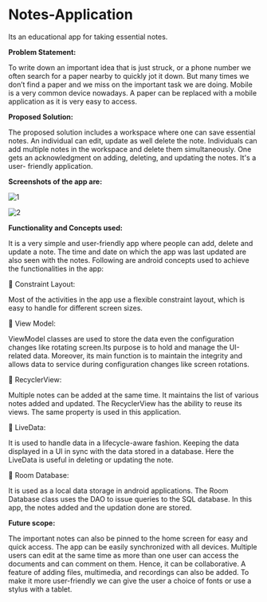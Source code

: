 # Notes-Application
Its an educational app for taking essential notes.

<b>Problem Statement:</b>

To write down an important idea that is just struck, or a phone number we
often search for a paper nearby to quickly jot it down. But many times we
don’t find a paper and we miss on the important task we are doing. Mobile is a
very common device nowadays. A paper can be replaced with a mobile
application as it is very easy to access.

<b>Proposed Solution:</b>

The proposed solution includes a workspace where one can save essential
notes. An individual can edit, update as well delete the note. Individuals can
add multiple notes in the workspace and delete them simultaneously. One gets
an acknowledgment on adding, deleting, and updating the notes. It&#39;s a user-
friendly application.

<b>Screenshots of the app are: </b>

![1](https://user-images.githubusercontent.com/91827825/148681671-d8c0a7ca-0867-4c1a-8a80-b2e553f25556.png)


![2](https://user-images.githubusercontent.com/91827825/148681677-fba20623-024e-4fb9-85a3-1c72803d0d3f.png)

<b>Functionality and Concepts used:</b>

It is a very simple and user-friendly app where people can add, delete and update a note. The time and date on which the app was last updated are also seen with the notes. Following are android concepts used to achieve the functionalities in the app: 

 Constraint Layout: 

Most of the activities in the app use a flexible constraint layout, which is easy to handle for different screen sizes.

 View Model:

ViewModel classes are used to store the data even the configuration changes like rotating screen.Its purpose is to hold and manage the UI-related data. Moreover, its main function is to maintain the integrity and allows data to service during configuration changes like screen rotations.

 RecyclerView: 

Multiple notes can be added at the same time. It maintains the list of various notes added and updated. The RecyclerView has the ability to reuse its views. The same property is used in this application.

	LiveData: 

It is used to handle data in a lifecycle-aware fashion. Keeping the data displayed in a UI in sync with the data stored in a database. Here the LiveData is useful in deleting or updating the note.

 Room Database: 

It is used as a local data storage in android applications. The Room Database class uses the DAO to issue queries to the SQL database. In this app, the notes added and the updation done are stored.

<b>Future scope:</b>

The important notes can also be pinned to the home screen for easy and quick access. The app can be easily synchronized with all devices. Multiple users can edit at the same time as more than one user can access the documents and can comment on them. Hence, it can be collaborative. A feature of adding files, multimedia, and recordings can also be added. To make it more user-friendly we can give the user a choice of fonts or use a stylus with a tablet.

